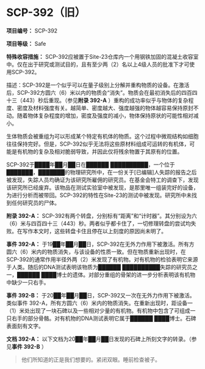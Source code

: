 # SCP-392（旧）
                        

**项目编号：** SCP-392

**项目等级：** Safe

**特殊收容措施：** SCP-392应被置于Site-23仓库内一个用钢铁加固的混凝土收容室中。仅在出于研究或测试目的，且有至少两（2）名以上4级人员的批准下才可使用SCP-392。

描述：SCP-392是一个似乎可以在量子级别上分解并重构物质的设备。在激活后，SCP-392方圆六（6）米以内的物质会“消失”。物质会在最初消失后的四百四十三（443）秒后重现。（参见**附录 392-A** ）重构的成功率似乎与物体的复杂程度、密度及材料强度有关。越简单、密度越大、强度越强的物体越容易保持原封不动。随着物体复杂程度的增加，密度及强度的减小，物体保持原状的可能性相对减小。

生体物质会被重组为可以形成某个特定有机体的物质。这个过程中微观结构如细胞往往保持完好。但是，SCP-392似乎无法将这些原材料组成可运转的有机体，可能是有机物的复杂及相对脆弱导致，并因此仅将残余物置于其原有的位置。

SCP-392于████年██月██日在██████ ██████████，一个位于███████，███████的物理研究所中，在一份关于[已编辑]人失踪的报告之后被发现，失踪人员均确证为该研究所雇佣的研究员。在基金会特工的调查下，发现该研究所已经废弃。该物品在测试实验室中被发现，是那里唯一组装完好的设备，为进行分析而被带回。SCP-392的特性在Site-23的测试中被发现。研究所中未找到任何研究员的尸体。

**附录 392-A：** SCP-392有两个转盘，分别标有“距离”和“计时器”。其分别设为六（6）米与四百四十三（443）秒。两者似乎都卡住了，一切修理转盘的尝试均失败。在写作本文时，这些转盘卡住且停在以上刻度的原因尚未明了。

**事件 392-A：** 于19██年██月██日，SCP-392在无外力作用下被激活。所有方圆六（6）米内的物质消失，与该设备的性质一致。但在物质重新出现时，在SCP-392的通常作用半径外两（2）米发现了有机物。对有机物的检验表明它来源于人类。随后的DNA测试表明该物质为██████ ██████████失踪的研究员之一，██████ ████博士的遗体。对部分重组的骨架的进一步分析表明该有机物中缺少一只右手。

**事件 392-B：** 于20██年██月██日，SCP-392又一次在无外力作用下被激活。类似事件 392-A，所有方圆六（6）米内的物质消失。在重新出现时，距设备一（1）米处出现了一块石碑以及一些相对少量的有机物。有机物中包含了可组成一只右手的部分骨骼。对有机物的DNA测试表明它属于██████ ████博士。石碑表面刻有文字。

**文档 392-A：** 以下文档为20██年██月██日发现的石碑上所刻文字的转录。（参见**事件 392-B** ）


> 他们所知道的正是我们想要的。紧闭双眼。睡前检查被子。
> 


                    
